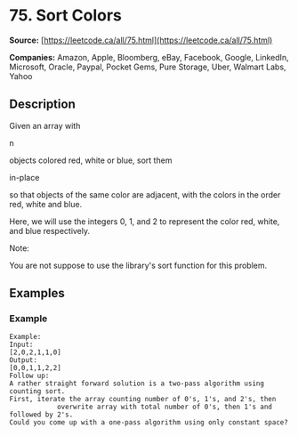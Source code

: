 # 75. Sort Colors

**Source:** [https://leetcode.ca/all/75.html](https://leetcode.ca/all/75.html)

**Companies:** Amazon, Apple, Bloomberg, eBay, Facebook, Google, LinkedIn, Microsoft, Oracle, Paypal, Pocket Gems, Pure Storage, Uber, Walmart Labs, Yahoo

## Description

Given an array with

n

objects colored red, white or blue, sort them

in-place

so
        that objects of the same color are adjacent, with the colors in the order red, white and
        blue.

Here, we will use the integers 0, 1, and 2 to represent the color red, white, and blue
        respectively.

Note:

You are not suppose to use the library's sort function for
        this problem.

## Examples

### Example

```
Example:
Input:
[2,0,2,1,1,0]
Output:
[0,0,1,1,2,2]
Follow up:
A rather straight forward solution is a two-pass algorithm using counting sort.
First, iterate the array counting number of 0's, 1's, and 2's, then
            overwrite array with total number of 0's, then 1's and followed by 2's.
Could you come up with a one-pass algorithm using only constant space?
```


